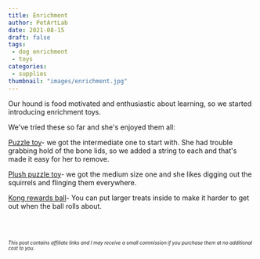 ```yaml
---
title: Enrichment
author: PetArtLab
date: 2021-08-15
draft: false
tags:
 - dog enrichment
 - toys
categories:
 - supplies
thumbnail: "images/enrichment.jpg"
---
```


Our hound is food motivated and enthusiastic about learning, so we started introducing enrichment toys.

We've tried these so far and she's enjoyed them all:

[Puzzle toy](https://amzn.to/3nbyRw8)- we got the intermediate one to start with. She had trouble grabbing hold of the bone lids, so we added a string to each and that's made it easy for her to remove. 

[Plush puzzle toy](https://amzn.to/3jSBkti)- we got the medium size one and she likes digging out the squirrels and flinging them everywhere. 

[Kong rewards ball](https://fetch.co.uk/kong-rewards-ball-treat-dispensing-dog-toy-large-448503011)- You can put larger treats inside to make it harder to get out when the ball rolls about.
<br>


<br>


<br>



<sub><sup>_This post contains affiliate links and I may receive a small commission if you purchase them at no additional cost to you._</sup></sub>